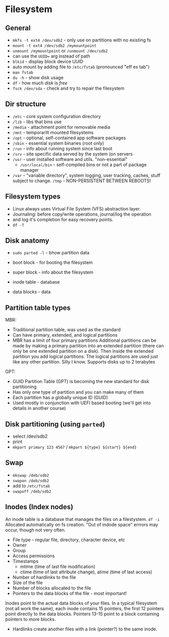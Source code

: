 #  Filesystem

## General

* `mkfs -t ext4 /dev/sdb2` - only use on partitions with no existing fs
* `mount -t ext4 /dev/sdb2 /mymountpoint`
* `unmount /mymountpoint` or `/unmount /dev/sdb2`
* can use the `UUID=` arg instead of path
* `blkid` - display block device UUID
* auto mount by adding file to `/etc/fstab` (pronounced "eff es tab")
* `man fstab`
* `du -h` - show disk usage
* `df` - how much *disk* is *free*
* `fsck /dev/sda` - check and try to repair the filesystem

## Dir structure

* `/etc` - core system configuration directory
* `/lib` - libs that bins use
* `/media` - attachment point for removable media
* `/mnt` - temporarilt mounted filesystems
* `/opt` - optional, self-contained app software packages
* `/sbin` - essential system binaries (root only)
* `/run` - info about running system since last boot
* `/srv` - site specific data served by the system (on servers
* `/usr` - user installed software and utils. "non-essential"
    * `/usr/local/bin` - self-compiled bins or not a part of package manager
* `/var` - "variable directory", system logging, user tracking, caches,
  stuff subject to change.
  `/tmp` - NON-PERSISTENT BETWEEN REBOOTS!

## Filesystem types

* Linux always uses Virtual File System (VFS) abstraction layer.
* Journaling: before copy/write operations, journal/log the operation
* and log it's completion for easy recovery points.
* `df -T`

## Disk anatomy

* `sudo parted -l` - bhow partition data

* boot block - for booting the filesystem
* super block - info about the filesystem
* inode table - database
* data blocks - data

## Partition table types

MBR:

* Traditional partition table, was used as the standard
* Can have primary, extended, and logical partitions
* MBR has a limit of four primary partitions
Additional partitions can be made by making a primary partition into an extended
partition (there can only be one extended partition on a disk). Then inside the
extended partition you add logical partitions. The logical partitions are used
just like any other partition. Silly I know. Supports disks up to 2 terabytes

GPT:

* GUID Partition Table (GPT) is becoming the new standard for disk partitioning
* Has only one type of partition and you can make many of them
* Each partition has a globally unique ID (GUID)
* Used mostly in conjunction with UEFI based booting (we'll get into details in another course)

## Disk partitioning (using `parted`)

* select /dev/sdb2
* print
* `mkpart primary 123 4567` / `mkpart ${type} ${start} ${end}`

## Swap

* `mkswap /deb/sdb2`
* `swapon /deb/sdb2`
* add to `/etc/fstab`
* `swapoff /deb/sdb2`


## Inodes (Index nodes)

An inode table is a database that manages the files on a filestystem. `df -i`
Allocated automatically on fs creation. "Out of indode space" errrors may occur,
though not very often.

* File type - regular file, directory, character device, etc
* Owner
* Group
* Access permissions
* Timestamps
    * mtime (time of last file modification)
    * ctime (time of last attribute change), atime (time of last access)
* Number of hardlinks to the file
* Size of the file
* Number of blocks allocated to the file
* Pointers to the data blocks of the file - most important!

 Inodes point to the actual data blocks of your files. In a typical filesystem
 (not all work the same), each inode contains 15 pointers, the first 12 pointers
 point directly to the data blocks. Pointers 13-15 point to a block
 containing pointers to more blocks.

 * Hardlinks create another files with a link (pointer?) to the same inode.
